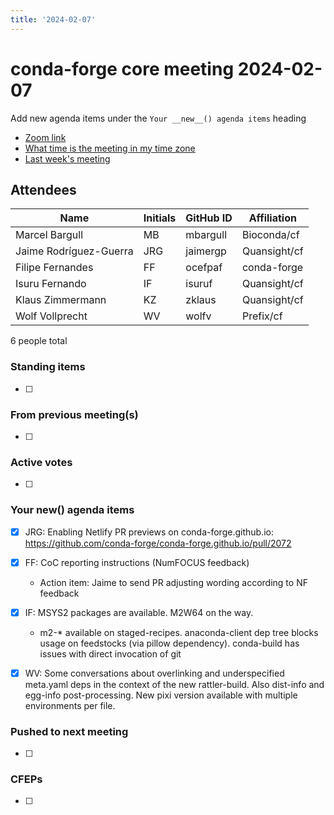 ```yaml
---
title: '2024-02-07'
---
```

# conda-forge core meeting 2024-02-07

Add new agenda items under the `Your __new__() agenda items` heading

- [Zoom link](https://zoom.us/j/9138593505?pwd=SWh3dE1IK05LV01Qa0FJZ1ZpMzJLZz09)
- [What time is the meeting in my time zone](https://dateful.com/convert/utc?t=5pm)
- [Last week's meeting](https://hackmd.io/#REPLACE_ME#)

## Attendees

| Name                    | Initials | GitHub ID        | Affiliation                 |
| ----------------------- | -------- | ---------------  | --------------------------- |
| Marcel Bargull          | MB       | mbargull         | Bioconda/cf                 |
| Jaime Rodríguez-Guerra  | JRG      | jaimergp         | Quansight/cf                |
| Filipe Fernandes        | FF       | ocefpaf          | conda-forge                 |
| Isuru Fernando          | IF       | isuruf           | Quansight/cf                |
| Klaus Zimmermann        | KZ       | zklaus           | Quansight/cf                |
| Wolf Vollprecht         | WV       | wolfv            | Prefix/cf                   |

6 people total

### Standing items

- [ ]

### From previous meeting(s)

- [ ]

### Active votes

- [ ]

### Your __new__() agenda items

- [X] JRG: Enabling Netlify PR previews on conda-forge.github.io: https://github.com/conda-forge/conda-forge.github.io/pull/2072
- [X] FF: CoC reporting instructions (NumFOCUS feedback)
  - Action item: Jaime to send PR adjusting wording according to NF feedback
- [X] IF: MSYS2 packages are available. M2W64 on the way.
  - m2-* available on staged-recipes. anaconda-client dep tree blocks usage on feedstocks (via pillow dependency). conda-build has issues with direct invocation of git
- [X] WV: Some conversations about overlinking and underspecified meta.yaml deps in the context of the new rattler-build. Also dist-info and egg-info post-processing. New pixi version available with multiple environments per file.


### Pushed to next meeting

- [ ]

### CFEPs

- [ ]
